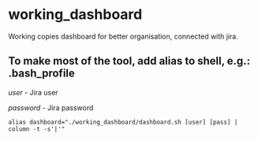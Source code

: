 # working_dashboard
Working copies dashboard for better organisation, connected with jira.

## To make most of the tool, add alias to shell, e.g.: .bash_profile

_user_ - Jira user

_password_ - Jira password
```
alias dashboard="./working_dashboard/dashboard.sh [user] [pass] | column -t -s'|'"
```
